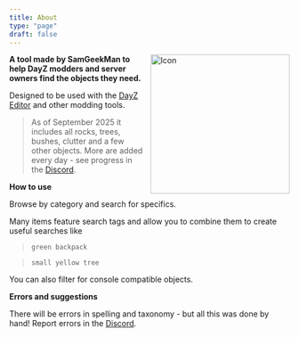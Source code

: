 ```yaml
---
title: About
type: "page"
draft: false
---
```


<img src="/images/logo-icon.png" alt="Icon" style="float:right; width:250px; margin-left:10px;"/>

**A tool made by SamGeekMan to help DayZ modders and server owners find the objects they need.** 

Designed to be used with the [DayZ Editor](https://steamcommunity.com/workshop/filedetails/?id=2250764298) and other modding tools.

> As of September 2025 it includes all rocks, trees, bushes, clutter and a few other objects. More are added every day - see progress in the [Discord](https://discord.com/channels/1414751279548203008/1414751374394261534).

**How to use**

Browse by category and search for specifics. 

Many items feature search tags and allow you to combine them to create useful searches like

> `green backpack`


> `small yellow tree`

You can also filter for console compatible objects.

**Errors and suggestions**

There will be errors in spelling and taxonomy - but all this was done by hand! Report errors in the [Discord](https://discord.com/channels/1414751279548203008/1414754388064604220).

